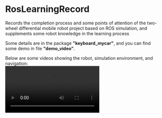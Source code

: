 # RosLearningRecord
Records the completion process and some points of attention of the two-wheel differential mobile robot project based on ROS simulation, and supplements some robot knowledge in the learning process

Some details are in the package **"keyboard_mycar"**, and you can find some demo in file **"demo_video"**.    

Below are some videos showing the robot, simulation environment, and navigation:  
![ Robot ](https://github.com/zjutony/RosLearningRecord/blob/main/demo_video/mycar.mp4)

